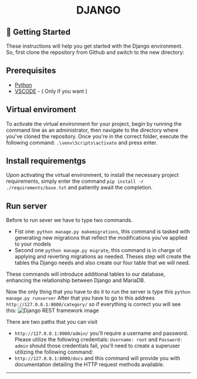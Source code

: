 ﻿<h1 align="center">DJANGO</h1>

## 🏁 Getting Started <a name = "getting_started"></a>

These instructions will help you get started with the Django environment. <br>
So, first clone the repository from Github and switch to the new directory:

## Prerequisites

- [Python](https://www.python.org/downloads/)
- [VSCODE](https://code.visualstudio.com/download) - ( Only if you want )



## Virtual enviroment

To activate the virtual environment for your project, begin by running the command line as an administrator, then navigate to the directory where you've cloned the repository. Once you're in the correct folder, execute the following command: `.\venv\Scripts\activate` and press enter.

## Install requirementgs

Upon activating the virtual environment, to install the necessary project requirements, simply enter the command `pip install -r ./requirements/base.txt` and patiently await the completion.

## Run server

Before to run sever we have to type two commands. <br>
- Fist one: `python manage.py makemigrations`, this command is tasked with generating new migrations that reflect the modifications you've applied to your models
- Second one `python manage.py migrate`, this command is in charge of applying and reverting migrations as needed.
Theses step will create the tables tha Django needs and also create our four table that we will need.

These commands will introduce additional tables to our database, enhancing the relationship between Django and MariaDB.

Now the only thing that you have to do it to run the server is type this `python manage.py runserver`
After that you have to go to this addrees `http://127.0.0.1:8000/category/` so if everything is correct you will see this:
![Django REST framework image](https://imgur.com/1VlORiB.png)

There are two paths that you can visit
- `http://127.0.0.1:8000/admin/` you'll require a username and password. Please utilize the following credentials: `Username: root` and `Password: admin` should those credentials fail, you'll need to create a superuser utilizing the following command: 
- `http://127.0.0.1:8000/docs` and this command will provide you with documentation detailing the HTTP request methods available.
<hr/>
